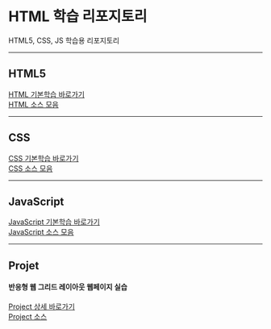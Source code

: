 # HTML 학습 리포지토리
HTML5, CSS, JS 학습용 리포지토리

-------------------------------------

## HTML5

[HTML 기본학습 바로가기](https://github.com/kg4543/StudyHtml/blob/main/01_HTML/README.md) <br>
[HTML 소스 모음](https://github.com/kg4543/StudyHtml/tree/main/01_HTML)

-------------------------------------

## CSS

[CSS 기본학습 바로가기](https://github.com/kg4543/StudyHtml/blob/main/02_CSS/README.md) <br>
[CSS 소스 모음](https://github.com/kg4543/StudyHtml/tree/main/02_CSS)

-------------------------------------

## JavaScript

[JavaScript 기본학습 바로가기](https://github.com/kg4543/StudyHtml/blob/main/03_JavaScript/README.md) <br>
[JavaScript 소스 모음](https://github.com/kg4543/StudyHtml/tree/main/03_JavaScript)

-------------------------------------

## Projet

#### 반응형 웹 그리드 레이아웃 웹페이지 실습 

[Project 상세 바로가기](https://github.com/kg4543/StudyHtml/blob/main/04_Project/README.md) <br>
[Project 소스](https://github.com/kg4543/StudyHtml/tree/main/04_Project)

